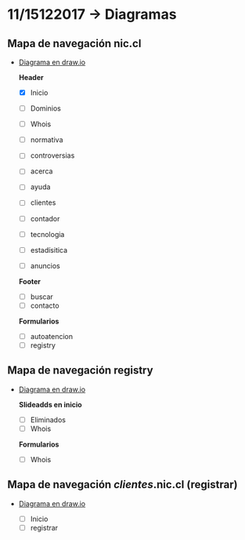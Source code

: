 # 11/15122017 -> Diagramas

## Mapa de navegación nic.cl
- [Diagrama en draw.io](https://github.com/AnnBenavides/Practica2/blob/master/Untitled%20Diagram.xml)

	**Header**
	- [x] Inicio
	- [ ] Dominios
	- [ ] Whois
	- [ ] normativa
	- [ ] controversias
	- [ ] acerca
	- [ ] ayuda
	- [ ] clientes

	- [ ] contador
	- [ ] tecnologia
	- [ ] estadísitica
	- [ ] anuncios

	**Footer**
	- [ ] buscar
	- [ ] contacto

	**Formularios**
	- [ ] autoatencion
	- [ ] registry

## Mapa de navegación registry
- [Diagrama en draw.io]()

	**Slideadds en inicio**
	- [ ] Eliminados
	- [ ] Whois

	**Formularios**
	- [ ] Whois


## Mapa de navegación *clientes*.nic.cl (registrar)
- [Diagrama en draw.io]()

	- [ ] Inicio
	- [ ] registrar